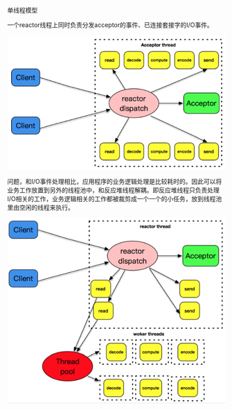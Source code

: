 单线程模型

一个reactor线程上同时负责分发acceptor的事件、已连接套接字的I/O事件。

![img](assets/b8627a1a1d32da4b55ac74d4f0230f33.png)

问题，和I/O事件处理相比，应用程序的业务逻辑处理是比较耗时的。因此可以将业务工作放置到另外的线程池中，和反应堆线程解耦。即反应堆线程只负责处理I/O相关的工作，业务逻辑相关的工作都被裁剪成一个一个的小任务，放到线程池里由空闲的线程来执行。

![img](assets/7e4505bb75fef4a4bb945e6dc3040823.png)